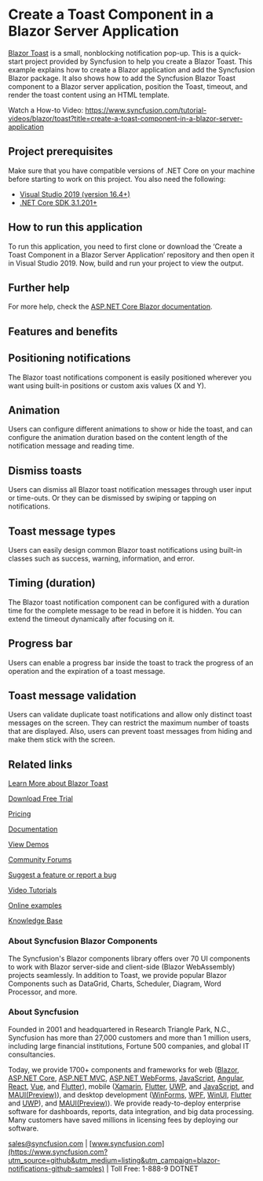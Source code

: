 # Create a Toast Component in a Blazor Server Application

[Blazor Toast](https://www.syncfusion.com/blazor-components/blazor-toast?utm_source=github&utm_medium=listing&utm_campaign=blazor-toast-github-samples) is a small, nonblocking notification pop-up. This is a quick-start project provided by Syncfusion to help you create a Blazor Toast. This example explains how to create a Blazor application and add the Syncfusion Blazor package. It also shows how to add the Syncfusion Blazor Toast component to a Blazor server application, position the Toast, timeout, and render the toast content using an HTML template.

Watch a How-to Video: https://www.syncfusion.com/tutorial-videos/blazor/toast?title=create-a-toast-component-in-a-blazor-server-application

## Project prerequisites
Make sure that you have compatible versions of .NET Core on your machine before starting to work on this project. You also need the following:
* [Visual Studio 2019 (version 16.4+)]( https://visualstudio.microsoft.com/downloads)
* [.NET Core SDK 3.1.201+](https://dotnet.microsoft.com/download/dotnet-core/3.1)

## How to run this application
To run this application, you need to first clone or download the ‘Create a Toast Component in a Blazor Server Application’ repository and then open it in Visual Studio 2019. Now, build and run your project to view the output.

## Further help

For more help, check the [ASP.NET Core Blazor documentation](https://docs.microsoft.com/en-us/aspnet/core/blazor).

## Features and benefits

## Positioning notifications

The Blazor toast notifications component is easily positioned wherever you want using built-in positions or custom axis values (X and Y).

## Animation

Users can configure different animations to show or hide the toast, and can configure the animation duration based on the content length of the notification message and reading time.

## Dismiss toasts

Users can dismiss all Blazor toast notification messages through user input or time-outs. Or they can be dismissed by swiping or tapping on notifications.

## Toast message types

Users can easily design common Blazor toast notifications using built-in classes such as success, warning, information, and error.

## Timing (duration)

The Blazor toast notification component can be configured with a duration time for the complete message to be read in before it is hidden. You can extend the timeout dynamically after focusing on it.

## Progress bar

Users can enable a progress bar inside the toast to track the progress of an operation and the expiration of a toast message.

## Toast message validation

Users can validate duplicate toast notifications and allow only distinct toast messages on the screen. They can restrict the maximum number of toasts that are displayed. Also, users can prevent toast messages from hiding and make them stick with the screen.

## Related links
[Learn More about Blazor Toast](https://www.syncfusion.com/blazor-components/blazor-toast?utm_source=github&utm_medium=listing&utm_campaign=blazor-notifications-github-samples)

[Download Free Trial](https://www.syncfusion.com/downloads/blazor?utm_source=github&utm_medium=listing&utm_campaign=blazor-notifications-github-samples)

[Pricing](https://www.syncfusion.com/sales/products/blazor?utm_source=github&utm_medium=listing&utm_campaign=blazor-notifications-github-samples)

[Documentation](https://blazor.syncfusion.com/documentation/toast/getting-started?utm_source=github&utm_medium=listing&utm_campaign=blazor-notifications-github-samples)

[View Demos](https://blazor.syncfusion.com/demos/toast/default-functionalities?utm_source=github&utm_medium=listing&utm_campaign=blazor-notifications-github-samples)

[Community Forums](https://www.syncfusion.com/forums/blazor-components?utm_source=github&utm_medium=listing&utm_campaign=blazor-notifications-github-samples)

[Suggest a feature or report a bug](https://www.syncfusion.com/feedback/blazor-components?utm_source=github&utm_medium=listing&utm_campaign=blazor-notifications-github-samples)

[Video Tutorials](https://www.syncfusion.com/tutorial-videos/blazor/toast?title=create-a-toast-component-in-a-blazor-server-application?utm_source=github&utm_medium=listing&utm_campaign=blazor-notifications-github-samples)

[Online examples](https://blazor.syncfusion.com/demos/toast/default-functionalities?utm_source=github&utm_medium=listing&utm_campaign=blazor-notifications-github-samples)

[Knowledge Base](https://www.syncfusion.com/kb/blazor-components?utm_source=github&utm_medium=listing&utm_campaign=blazor-notifications-github-samples)

### About Syncfusion Blazor Components
The Syncfusion's Blazor components library offers over 70 UI components to work with Blazor server-side and client-side (Blazor WebAssembly) projects seamlessly. In addition to Toast, we provide popular Blazor Components such as DataGrid, Charts, Scheduler, Diagram, Word Processor, and more.

### About Syncfusion

Founded in 2001 and headquartered in Research Triangle Park, N.C., Syncfusion has more than 27,000 customers and more than 1 million users, including large financial institutions, Fortune 500 companies, and global IT consultancies.
 
Today, we provide 1700+ components and frameworks for web ([Blazor](https://www.syncfusion.com/blazor-components?utm_source=github&utm_medium=listing&utm_campaign=blazor-notifications-github-samples), [ASP.NET Core](https://www.syncfusion.com/aspnet-core-ui-controls?utm_source=github&utm_medium=listing&utm_campaign=blazor-notifications-github-samples), [ASP.NET MVC](https://www.syncfusion.com/aspnet-mvc-ui-controls?utm_source=github&utm_medium=listing&utm_campaign=blazor-notifications-github-samples), [ASP.NET WebForms](https://www.syncfusion.com/jquery/aspnet-webforms-ui-controls?utm_source=github&utm_medium=listing&utm_campaign=blazor-notifications-github-samples), [JavaScript](https://www.syncfusion.com/javascript-ui-controls?utm_source=github&utm_medium=listing&utm_campaign=blazor-notifications-github-samples), [Angular](https://www.syncfusion.com/angular-ui-components?utm_source=github&utm_medium=listing&utm_campaign=blazor-notifications-github-samples), [React](https://www.syncfusion.com/react-ui-components?utm_source=github&utm_medium=listing&utm_campaign=blazor-notifications-github-samples), [Vue](https://www.syncfusion.com/vue-ui-components?utm_source=github&utm_medium=listing&utm_campaign=blazor-notifications-github-samples), and [Flutter](https://www.syncfusion.com/flutter-widgets?utm_source=github&utm_medium=listing&utm_campaign=blazor-notifications-github-samples)), mobile ([Xamarin](https://www.syncfusion.com/xamarin-ui-controls?utm_source=github&utm_medium=listing&utm_campaign=blazor-notifications-github-samples), [Flutter](https://www.syncfusion.com/flutter-widgets?utm_source=github&utm_medium=listing&utm_campaign=blazor-notifications-github-samples), [UWP](https://www.syncfusion.com/uwp-ui-controls?utm_source=github&utm_medium=listing&utm_campaign=blazor-notifications-github-samples), and [JavaScript](https://www.syncfusion.com/javascript-ui-controls?utm_source=github&utm_medium=listing&utm_campaign=blazor-notifications-github-samples), and [MAUI(Preview)](https://www.syncfusion.com/maui-controls?utm_source=github&utm_medium=listing&utm_campaign=blazor-notifications-github-samples)), and desktop development ([WinForms](https://www.syncfusion.com/winforms-ui-controls?utm_source=github&utm_medium=listing&utm_campaign=blazor-notifications-github-samples), [WPF](https://www.syncfusion.com/wpf-controls?utm_source=github&utm_medium=listing&utm_campaign=blazor-notifications-github-samples), [WinUI](https://www.syncfusion.com/winui-controls?utm_source=github&utm_medium=listing&utm_campaign=blazor-notifications-github-samples), [Flutter](https://www.syncfusion.com/flutter-widgets?utm_source=github&utm_medium=listing&utm_campaign=blazor-notifications-github-samples) and [UWP](https://www.syncfusion.com/uwp-ui-controls?utm_source=github&utm_medium=listing&utm_campaign=blazor-notifications-github-samples)), and [MAUI(Preview)](https://www.syncfusion.com/maui-controls?utm_source=github&utm_medium=listing&utm_campaign=blazor-notifications-github-samples)). We provide ready-to-deploy enterprise software for dashboards, reports, data integration, and big data processing. Many customers have saved millions in licensing fees by deploying our software.

[sales@syncfusion.com](mailto:sales@syncfusion.com?Subject=Syncfusion%20Blazor%20-%20GitHUb) | [www.syncfusion.com](https://www.syncfusion.com?utm_source=github&utm_medium=listing&utm_campaign=blazor-notifications-github-samples) | Toll Free: 1-888-9 DOTNET

